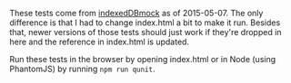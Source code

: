 These tests come from [indexedDBmock](https://github.com/kristofdegrave/indexedDBmock) as of 2015-05-07. The only difference is that I had to change index.html a bit to make it run. Besides that, newer versions of those tests should just work if they're dropped in here and the reference in index.html is updated.

Run these tests in the browser by opening index.html or in Node (using PhantomJS) by running `npm run qunit`.